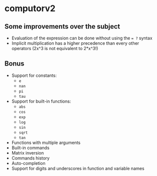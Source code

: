# computorv2

## Some improvements over the subject

- Evaluation of the expression can be done without using the `= ?` syntax
- Implicit multiplication has a higher precedence than every other operators (2x^3 is not equivalent to 2*x^3!)

## Bonus

- Support for constants:
	- `e`
	- `nan`
	- `pi`
	- `tau`
- Support for built-in functions:
	- `abs`
	- `cos`
	- `exp`
	- `log`
	- `sin`
	- `sqrt`
	- `tan`
- Functions with multiple arguments
- Built-in commands
- Matrix inversion
- Commands history
- Auto-completion
- Support for digits and underscores in function and variable names

